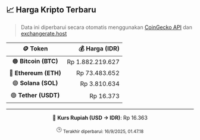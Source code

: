 

<!-- HARGA_KRIPTO -->
## 📈 Harga Kripto Terbaru

> Data ini diperbarui secara otomatis menggunakan [CoinGecko API](https://www.coingecko.com/) dan [exchangerate.host](https://exchangerate.host/)

<div align="center">

| 🪙 Token | 💰 Harga (IDR) |
|:------:|---------------:|
| 🟠 **Bitcoin (BTC)**   | Rp 1.882.219.627 |
| 🔵 **Ethereum (ETH)**  | Rp 73.483.652 |
| 🟣 **Solana (SOL)**    | Rp 3.810.634 |
| 🟢 **Tether (USDT)**   | Rp 16.373 |

---

💱 **Kurs Rupiah (USD → IDR)**: Rp 16.363

🕒 <sub>Terakhir diperbarui: 16/9/2025, 01.47.18</sub>

</div>
<!-- /HARGA_KRIPTO -->